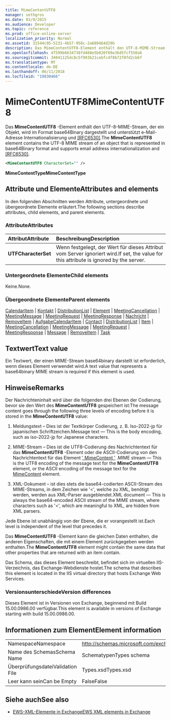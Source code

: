 ```yaml
---
title: MimeContentUTF8
manager: sethgros
ms.date: 03/9/2015
ms.audience: Developer
ms.topic: reference
ms.prod: office-online-server
localization_priority: Normal
ms.assetid: 31544c95-5231-4b57-958c-2a689464d29b
description: Das MimeContentUTF8-Element enthält den UTF-8-MIME-Stream eines Objekts, das im Format base64Binary dargestellt wird, und unterstützt die e-Mail-Adresse Internationalisierung und [RFC6530].
ms.openlocfilehash: 47599b6634738fd488e5b020f69e36d5fcf550a6
ms.sourcegitcommit: 34041125dc8c5f993b21cebfc4f8b72f0fd2cb6f
ms.translationtype: MT
ms.contentlocale: de-DE
ms.lasthandoff: 06/11/2018
ms.locfileid: "19830466"
---
```

# <a name="mimecontentutf8"></a><span data-ttu-id="09c0d-103">MimeContentUTF8</span><span class="sxs-lookup"><span data-stu-id="09c0d-103">MimeContentUTF8</span></span>

<span data-ttu-id="09c0d-104">Das **MimeContentUTF8** -Element enthält den UTF-8-MIME-Stream, der ein Objekt, wird im Format base64Binary dargestellt und unterstützt e-Mail-Adresse Internationalisierung und [[RFC6530]](http://www.rfc-editor.org/rfc/rfc6530.txt).</span><span class="sxs-lookup"><span data-stu-id="09c0d-104">The **MimeContentUTF8** element contains the UTF-8 MIME stream of an object that is represented in base64Binary format and supports email address internationalization and [[RFC6530]](http://www.rfc-editor.org/rfc/rfc6530.txt).</span></span>
  
```XML
<MimeContentUTF8 CharacterSet="" />
```

 <span data-ttu-id="09c0d-105">**MimeContentType**</span><span class="sxs-lookup"><span data-stu-id="09c0d-105">**MimeContentType**</span></span>
## <a name="attributes-and-elements"></a><span data-ttu-id="09c0d-106">Attribute und Elemente</span><span class="sxs-lookup"><span data-stu-id="09c0d-106">Attributes and elements</span></span>

<span data-ttu-id="09c0d-107">In den folgenden Abschnitten werden Attribute, untergeordnete und übergeordnete Elemente erläutert.</span><span class="sxs-lookup"><span data-stu-id="09c0d-107">The following sections describe attributes, child elements, and parent elements.</span></span>
  
### <a name="attributes"></a><span data-ttu-id="09c0d-108">Attribute</span><span class="sxs-lookup"><span data-stu-id="09c0d-108">Attributes</span></span>

|<span data-ttu-id="09c0d-109">**Attribut**</span><span class="sxs-lookup"><span data-stu-id="09c0d-109">**Attribute**</span></span>|<span data-ttu-id="09c0d-110">**Beschreibung**</span><span class="sxs-lookup"><span data-stu-id="09c0d-110">**Description**</span></span>|
|:-----|:-----|
|<span data-ttu-id="09c0d-111">**UTF**</span><span class="sxs-lookup"><span data-stu-id="09c0d-111">**CharacterSet**</span></span> <br/> |<span data-ttu-id="09c0d-112">Wenn festgelegt, der Wert für dieses Attribut vom Server ignoriert wird.</span><span class="sxs-lookup"><span data-stu-id="09c0d-112">If set, the value for this attribute is ignored by the server.</span></span>  <br/> |
   
### <a name="child-elements"></a><span data-ttu-id="09c0d-113">Untergeordnete Elemente</span><span class="sxs-lookup"><span data-stu-id="09c0d-113">Child elements</span></span>

<span data-ttu-id="09c0d-114">Keine.</span><span class="sxs-lookup"><span data-stu-id="09c0d-114">None.</span></span>
  
### <a name="parent-elements"></a><span data-ttu-id="09c0d-115">Übergeordnete Elemente</span><span class="sxs-lookup"><span data-stu-id="09c0d-115">Parent elements</span></span>

<span data-ttu-id="09c0d-116">[CalendarItem](calendaritem.md) | [Kontakt](contact.md) | [DistributionList](distributionlist.md) | [Element](item.md) | [MeetingCancellation](meetingcancellation.md) | [MeetingMessage](meetingmessage.md) | [MeetingRequest](meetingrequest.md)  |  [ MeetingResponse](meetingresponse.md) | [Nachricht](message-ex15websvcsotherref.md) | [RemoveItem](removeitem.md) | [Aufgabe](task.md)</span><span class="sxs-lookup"><span data-stu-id="09c0d-116">[CalendarItem](calendaritem.md) | [Contact](contact.md) | [DistributionList](distributionlist.md) | [Item](item.md) | [MeetingCancellation](meetingcancellation.md) | [MeetingMessage](meetingmessage.md) | [MeetingRequest](meetingrequest.md) | [MeetingResponse](meetingresponse.md) | [Message](message-ex15websvcsotherref.md) | [RemoveItem](removeitem.md) | [Task](task.md)</span></span>
  
## <a name="text-value"></a><span data-ttu-id="09c0d-117">Textwert</span><span class="sxs-lookup"><span data-stu-id="09c0d-117">Text value</span></span>

<span data-ttu-id="09c0d-118">Ein Textwert, der einen MIME-Stream base64binary darstellt ist erforderlich, wenn dieses Element verwendet wird.</span><span class="sxs-lookup"><span data-stu-id="09c0d-118">A text value that represents a base64binary MIME stream is required if this element is used.</span></span>
  
## <a name="remarks"></a><span data-ttu-id="09c0d-119">Hinweise</span><span class="sxs-lookup"><span data-stu-id="09c0d-119">Remarks</span></span>

<span data-ttu-id="09c0d-120">Der Nachrichteninhalt wird über die folgenden drei Ebenen der Codierung, bevor sie den Wert des **MimeContentUTF8** gespeichert ist:</span><span class="sxs-lookup"><span data-stu-id="09c0d-120">The message content goes through the following three levels of encoding before it is stored in the **MimeContentUTF8** value:</span></span> 
  
1. <span data-ttu-id="09c0d-121">Meldungstext – Dies ist der Textkörper Codierung, z. B. Iso-2022-jp für japanischen Schriftzeichen.</span><span class="sxs-lookup"><span data-stu-id="09c0d-121">Message text — This is the body encoding, such as iso-2022-jp for Japanese characters.</span></span>
    
2. <span data-ttu-id="09c0d-122">MIME-Stream – Dies ist die UTF8-Codierung des Nachrichtentext für das **MimeContentUTF8** -Element oder die ASCII-Codierung von den Nachrichtentext für das Element [' MimeContent '](mimecontent.md) .</span><span class="sxs-lookup"><span data-stu-id="09c0d-122">MIME stream — This is the UTF8 encoding of the message text for the **MimeContentUTF8** element, or the ASCII encoding of the message text for the [MimeContent](mimecontent.md) element.</span></span> 
    
3. <span data-ttu-id="09c0d-123">XML-Dokument – ist dies stets die base64-codierten ASCII-Stream des MIME-Streams, in dem Zeichen wie '\<', welche zu XML, benötigt werden, werden aus XML-Parser ausgeblendet.</span><span class="sxs-lookup"><span data-stu-id="09c0d-123">XML document — This is always the base64-encoded ASCII stream of the MIME stream, where characters such as '\<', which are meaningful to XML, are hidden from XML parsers.</span></span>
    
<span data-ttu-id="09c0d-124">Jede Ebene ist unabhängig von der Ebene, die er vorangestellt ist.</span><span class="sxs-lookup"><span data-stu-id="09c0d-124">Each level is independent of the level that precedes it.</span></span>
  
<span data-ttu-id="09c0d-125">Das **MimeContentUTF8** -Element kann die gleichen Daten enthalten, die anderen Eigenschaften, die mit einem Element zurückgegeben werden enthalten.</span><span class="sxs-lookup"><span data-stu-id="09c0d-125">The **MimeContentUTF8** element might contain the same data that other properties that are returned with an item contain.</span></span> 
  
<span data-ttu-id="09c0d-126">Das Schema, das dieses Element beschreibt, befindet sich im virtuellen IIS-Verzeichnis, das Exchange-Webdienste hostet.</span><span class="sxs-lookup"><span data-stu-id="09c0d-126">The schema that describes this element is located in the IIS virtual directory that hosts Exchange Web Services.</span></span>
  
### <a name="version-differences"></a><span data-ttu-id="09c0d-127">Versionsunterschiede</span><span class="sxs-lookup"><span data-stu-id="09c0d-127">Version differences</span></span>

<span data-ttu-id="09c0d-128">Dieses Element ist in Versionen von Exchange, beginnend mit Build 15.00.0986.00 verfügbar.</span><span class="sxs-lookup"><span data-stu-id="09c0d-128">This element is available in versions of Exchange starting with build 15.00.0986.00.</span></span>
  
## <a name="element-information"></a><span data-ttu-id="09c0d-129">Informationen zum Element</span><span class="sxs-lookup"><span data-stu-id="09c0d-129">Element information</span></span>

|||
|:-----|:-----|
|<span data-ttu-id="09c0d-130">Namespace</span><span class="sxs-lookup"><span data-stu-id="09c0d-130">Namespace</span></span>  <br/> |http://schemas.microsoft.com/exchange/services/2006/types  <br/> |
|<span data-ttu-id="09c0d-131">Name des Schemas</span><span class="sxs-lookup"><span data-stu-id="09c0d-131">Schema Name</span></span>  <br/> |<span data-ttu-id="09c0d-132">Schematypen</span><span class="sxs-lookup"><span data-stu-id="09c0d-132">Types schema</span></span>  <br/> |
|<span data-ttu-id="09c0d-133">Überprüfungsdatei</span><span class="sxs-lookup"><span data-stu-id="09c0d-133">Validation File</span></span>  <br/> |<span data-ttu-id="09c0d-134">Types.xsd</span><span class="sxs-lookup"><span data-stu-id="09c0d-134">Types.xsd</span></span>  <br/> |
|<span data-ttu-id="09c0d-135">Leer kann sein</span><span class="sxs-lookup"><span data-stu-id="09c0d-135">Can be Empty</span></span>  <br/> |<span data-ttu-id="09c0d-136">False</span><span class="sxs-lookup"><span data-stu-id="09c0d-136">False</span></span>  <br/> |
   
## <a name="see-also"></a><span data-ttu-id="09c0d-137">Siehe auch</span><span class="sxs-lookup"><span data-stu-id="09c0d-137">See also</span></span>



- [<span data-ttu-id="09c0d-138">EWS-XML-Elemente in Exchange</span><span class="sxs-lookup"><span data-stu-id="09c0d-138">EWS XML elements in Exchange</span></span>](ews-xml-elements-in-exchange.md)

